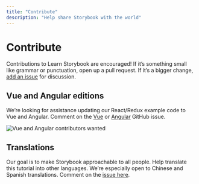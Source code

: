 ```yaml
---
title: "Contribute"
description: "Help share Storybook with the world"
---
```


# Contribute

Contributions to Learn Storybook are encouraged! If it’s something small like grammar or punctuation, open up a pull request. If it’s a bigger change, [add an issue](https://github.com/hichroma/learnstorybook.com/issues) for discussion.

## Vue and Angular editions

We’re looking for assistance updating our React/Redux example code to Vue and Angular. Comment on the [Vue](https://github.com/hichroma/learnstorybook.com/issues/1) or [Angular](https://github.com/hichroma/learnstorybook.com/issues/2) GitHub issue.

![Vue and Angular contributors wanted](/logos-angular-vue.png)

## Translations

Our goal is to make Storybook approachable to all people. Help translate this tutorial into other languages. We’re especially open to Chinese and Spanish translations. Comment on the [issue here](https://github.com/hichroma/learnstorybook.com/issues/3).
